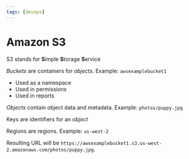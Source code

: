 ```yaml
---
tags: [devops]
---
```


# Amazon S3

S3 stands for **S**imple **S**torage **S**ervice

_Buckets_ are containers for _objects_. Example: `awsexamplebucket1`

- Used as a namespace
- Used in permissions
- Used in reports

_Objects_ contain object data and metadata. Example: `photos/puppy.jpg`

Keys are identifiers for an _object_

Regions are regions. Example: `us-west-2`

Resulting URL will be `https://awsexamplebucket1.s3.us-west-2.amazonaws.com/photos/puppy.jpg`.
